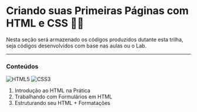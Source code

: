 # Criando suas Primeiras Páginas com HTML e CSS 👩‍💻

Nesta seção será armazenado os códigos produzidos dutante esta trilha, seja códigos desenvolvidos com base nas aulas ou o Lab.

---
### Conteúdos

![HTML5](https://img.shields.io/badge/HTML5-FFF?style=for-the-badge&logo=html5&logoColor=FFA5)
![CSS3](https://img.shields.io/badge/CSS3-FFF?style=for-the-badge&logo=css3&logoColor=00F)

1. Introdução ao HTML na Prática
2. Trabalhando com Formulários em HTML
3. Estruturando seu HTML + Formatações